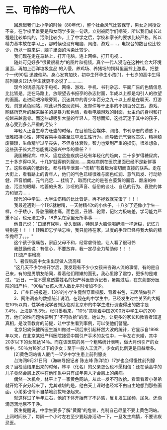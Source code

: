 # 三、可怜的一代人
  
　　回想起我们上小学的时候（80年代），整个社会风气比较保守，男女之间授受不亲，在学校里谁要是和女同学多说一句话，立刻被同学们嘲笑，所以我们成长过程是比较单纯的，污染比较少。上了中学之后，学校和家长的要求比较严格，所以精力基本放在学习上，那时候也没有电脑、网络、游戏……，电视台的数目也比较少，所以一般来讲，脑子里面的污染比较少。  
　　我们现在走在马路上，打开电脑，连上网络，打开电视…  
　　随处可见好多"很黄很暴力"的图片和视频，真个一代人浸泡在这种社会大环境里面，再加上西洋垃圾食品 的入侵，养鸡场、养猪场的饲料里面拌上激素，把整个一代90后 迅速催熟，身心发育加快，初中生怀孕生小孩[1]，十七岁的高中生得前列腺炎[2]大学生就更不必说了…………  
　　现今的诱惑充斥于电视、网络、游戏、手机、书刊杂志、平面广告的色情信息比比皆是。走在马路上，放眼望去书报亭的杂志封面，半成以上都是勾引人的欲望的画面。走进网吧冷眼旁观，沉迷其中的青少年百分之九十以上都是在聊天、打游戏、浏览黄色网站，除此以外查阅资料、发邮件等干正事的不到百分之五。游戏、网络所充斥的越来越多的是暴力和色情，看看电脑游戏的封面，女主角的身材和打扮越来越露骨。而这些却吸引大量的年轻人，可想而知，这批沉迷于其中的孩子，身心受到多么严重的污染？  
　　年轻人正当生命力旺盛的时候，在目前社会媒体、网络、书刊杂志的诱惑下，很难把持心性，非常容易手淫甚至过早发生性行为，而导致元气衰败丧失，精神颓废猥琐，生命精华过早丧失，不但身体衰败，智力也受到严重的损伤，很难想象，这些孩子长大后怎能挑起振兴中华的重任？！  
　　我国糖尿病、中风、癌症这些疾病已经有年轻化的趋向，二十多岁得糖尿病，三十多岁得中风，十几岁就得前列腺炎……类似病例在医院里面已经不是新鲜事了。这些疾病的低龄化，都与精华泄漏--"伤精"有着极为密切而直接的联系。走在大街上，看看路上的青年人，他们的气色已经很难与面色红润、意气风发、行动矫健、声音朗朗、元气充足……挂钩了，取而代之的是苍白萎黄的面容、颓废的神态、污浊的眼睛、枯萎的头发、沙哑的声音、低俗的谈吐、自私的行为、衰败的体力和智力……  
　　现代的中学生、大学生伤精的比比皆是，再不拯救就完蛋了！！！  
　　我最近遇到一个11岁就射精，一天射精4次的小伙子，十八岁了还像小学生一样，个子矮小，骨骼细弱疼痛，面色黑，丑陋、驼背，记忆力极端差，学习能力严重不足，也无法工作，18岁呆在家里无所事事……  
　　他自己说："口里有尿味，骨头很痛，特别是大脑像喝醉酒一样迷糊，记忆力特别差！！！！转瞬即忘学啥忘啥，我只能待在家，过度的手淫已经将我大脑的精华抛尽了。。。"  
　　这个孩子很痛苦，家庭父母不和，经常虐待他，让人看了很可怜  
　　我鼓励他说：有信心，不要放弃，我一定尽全力帮助你！！！  
　　[1]流产率增高  
　　1、暑假后高中女生出现做人流高峰  
　　"这几天不少学校开学后，我发现有不少小女孩来咨询人流的事情，有的是自己来，有的是男朋友陪同，看着他们稚嫩的面孔，我心里除了震惊，更多的是难过。"近日，一位不愿意透露姓名的妇产科医告诉记者，暑期过后，在东莞部分医院的妇产科，"90后"女孩人流人数比平时增加不少。  
　　2、广州日报报道，13岁的小学生竟然穿着校服、背着书包，去医院做引产  
　　3、网络调查的数据统计说明，在现在的中学生中，已经发生过性关系的大概在10％以内，性学研究学者刘达临对北京市的中学生进行调查得出的数字是7.4％，上海是15.3％。张引墨看来，"10％"意味着中国2000万中学生中的200万，他们的性问题快要到了"不可收拾"的度。她认为，让更多的家长和教育者知道真相，是改善教育的前提，让中学生看到事例，可以使他们警醒。  
　　北京妇幼保健所医生游川做过一项后来引起轩然大波的统计，它显示自1998 年以来，在北京某妇产科医院接受中期引产手术的女性中，一半左右未婚，其中20岁以下的女孩达14％。而在该医院的另一个粗略统计表明，做大月份引产的女性中，50％为18岁以下的少女；至于一般人工流产，少女的比例更是日益增多。  
　　[2]黄色网站害人厦门一17岁中学生患上前列腺炎  
　　台海网9月21日讯 （海峡导报记者 陈志峰 陈洋钦）17岁也会得慢性前列腺炎？当检验结果出来的时候，林平（化名）的父亲怎么也不愿相信：还在读高中的儿子竟然会患上这种在他印象中只有成年男人才会患上的疾病。  
　　偶然一次机会，林平上了一家黄色网站，从此一发不可收拾。看着看着小弟弟就开始不安分起来了，尤其难堪的是，他白天上课时也经常不由自主地想到那些画面，小弟弟也情不自禁地剑拔弩张起来。  
　　就这样过了半年左右，他的下体开始有了不适感，反复发生尿频、尿急，还滴滴沥沥地尿不干净。  
　　医生提醒说，中学生要多了解"黄魔"的危害，克制自己尽量不要上黄色网站。上网时间长了，每隔一个小时左右至少要起身活动一下，一旦发生病情，不要讳疾忌医。  